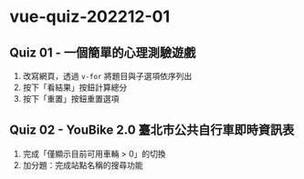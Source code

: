 # vue-quiz-202212-01


## Quiz 01 - 一個簡單的心理測驗遊戲
  1. 改寫網頁，透過 `v-for` 將題目與子選項依序列出
  2. 按下「看結果」按鈕計算總分
  3. 按下「重置」按鈕重置選項

## Quiz 02 - YouBike 2.0 臺北市公共自行車即時資訊表

  1. 完成「僅顯示目前可用車輛 > 0」的切換
  2. 加分題：完成站點名稱的搜尋功能


